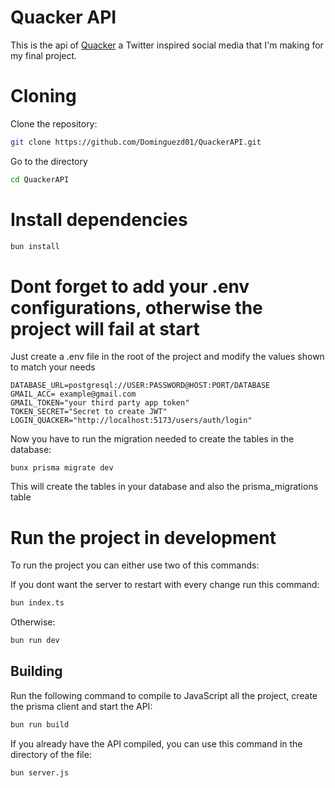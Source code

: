 # Quacker API

This is the api of [Quacker](https://github.com/Dominguezd01/Quacker "Quacker Repo") a Twitter inspired social media that I'm making for my final project.

# Cloning

Clone the repository:

```bash
git clone https://github.com/Dominguezd01/QuackerAPI.git
```

Go to the directory

```bash
cd QuackerAPI
```

# Install dependencies

```bash
bun install
```

# **Dont forget to add your .env configurations, otherwise the project will fail at start**
Just create a .env file in the root of the project and modify the values shown to match your needs
```
DATABASE_URL=postgresql://USER:PASSWORD@HOST:PORT/DATABASE
GMAIL_ACC= example@gmail.com
GMAIL_TOKEN="your third party app token"
TOKEN_SECRET="Secret to create JWT"
LOGIN_QUACKER="http://localhost:5173/users/auth/login"
```
Now you have to run the migration needed to create the tables in the database:
```
bunx prisma migrate dev
```
This will create the tables in your database and also the prisma_migrations table 

# Run the project in development
To run the project you can either use two of this commands:

If you dont want the server to restart with every change run this command:
```bash
bun index.ts
```
Otherwise:
```bash
bun run dev
```

## Building

Run the following command to compile to JavaScript all the project, create the prisma client and start the API:
```bash
bun run build
```
If you already have the API compiled, you can use this command in the directory of the file:
```
bun server.js
``` 
